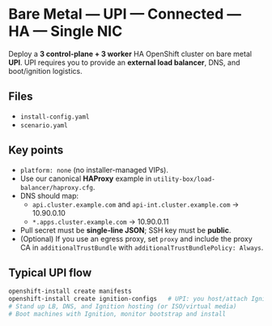# Bare Metal — UPI — Connected — HA — Single NIC

Deploy a **3 control-plane + 3 worker** HA OpenShift cluster on bare metal **UPI**.
UPI requires you to provide an **external load balancer**, DNS, and boot/ignition logistics.

## Files
- `install-config.yaml`
- `scenario.yaml`

## Key points
- `platform: none` (no installer-managed VIPs).
- Use our canonical **HAProxy** example in `utility-box/load-balancer/haproxy.cfg`.
- DNS should map:
  - `api.cluster.example.com` and `api-int.cluster.example.com` → 10.90.0.10
  - `*.apps.cluster.example.com` → 10.90.0.11
- Pull secret must be **single-line JSON**; SSH key must be **public**.
- (Optional) If you use an egress proxy, set `proxy` and include the proxy CA in `additionalTrustBundle` with `additionalTrustBundlePolicy: Always`.

## Typical UPI flow
```bash
openshift-install create manifests
openshift-install create ignition-configs   # UPI: you host/attach Ignition; the installer does not provision nodes
# Stand up LB, DNS, and Ignition hosting (or ISO/virtual media)
# Boot machines with Ignition, monitor bootstrap and install
